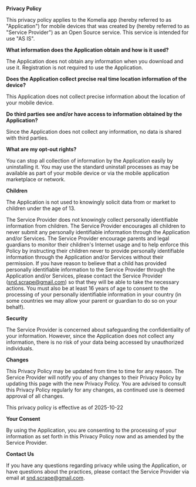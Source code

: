 **Privacy Policy**

This privacy policy applies to the Komelia app (hereby referred to as "Application") for mobile devices that was created
by (hereby referred to as "Service Provider") as an Open Source service. This service is intended for use "AS IS".

**What information does the Application obtain and how is it used?**

The Application does not obtain any information when you download and use it. Registration is not required to use the
Application.

**Does the Application collect precise real time location information of the device?**

This Application does not collect precise information about the location of your mobile device.

**Do third parties see and/or have access to information obtained by the Application?**

Since the Application does not collect any information, no data is shared with third parties.

**What are my opt-out rights?**

You can stop all collection of information by the Application easily by uninstalling it. You may use the standard
uninstall processes as may be available as part of your mobile device or via the mobile application marketplace or
network.

**Children**

The Application is not used to knowingly solicit data from or market to children under the age of 13.

The Service Provider does not knowingly collect personally identifiable information from children. The Service Provider
encourages all children to never submit any personally identifiable information through the Application and/or Services.
The Service Provider encourage parents and legal guardians to monitor their children's Internet usage and to help
enforce this Policy by instructing their children never to provide personally identifiable information through the
Application and/or Services without their permission. If you have reason to believe that a child has provided personally
identifiable information to the Service Provider through the Application and/or Services, please contact the Service
Provider (snd.scrape@gmail.com) so that they will be able to take the necessary actions. You must also be at least 16
years of age to consent to the processing of your personally identifiable information in your country (in some countries
we may allow your parent or guardian to do so on your behalf).

**Security**

The Service Provider is concerned about safeguarding the confidentiality of your information. However, since the
Application does not collect any information, there is no risk of your data being accessed by unauthorized individuals.

**Changes**

This Privacy Policy may be updated from time to time for any reason. The Service Provider will notify you of any changes
to their Privacy Policy by updating this page with the new Privacy Policy. You are advised to consult this Privacy
Policy regularly for any changes, as continued use is deemed approval of all changes.

This privacy policy is effective as of 2025-10-22

**Your Consent**

By using the Application, you are consenting to the processing of your information as set forth in this Privacy Policy
now and as amended by the Service Provider.

**Contact Us**

If you have any questions regarding privacy while using the Application, or have questions about the practices, please
contact the Service Provider via email at snd.scrape@gmail.com.
